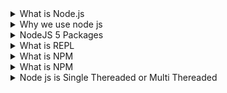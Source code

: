 <details>
    <summary>What is Node.js</summary><br>
    <b>
        Node.js is Server-side scripting which is used to build scalable programs. It is a web application framework built on Google Chrome's JavaScript Engine. This runtime facilitates you to execute a JavaScript code on any machine outside a browser.4
    </b>
</details>

<details>
    <summary>Why we use node js</summary><br>
    <b>
        1. It is easy to learn Node.js.<br>
        2. The scalability offered.<br>
        3. The Mobile-friendly, Cross-platform, and Dev-Friendly nature of Node.js.<br>
        4. Node.js is light and fast.<br>
        5. The many hosting providers available.<br>
        6. Highly extensible<br>
        7. Its caching ability
    </b>
</details>

<details>
    <summary>NodeJS 5 Packages</summary><br>
    <b>
        1. Express.<br>
        2. Lodash.<br>
        3. Moment.js.<br>
        4. Axios.<br>
        5. Morgan.<br>
        6. MySQL.<br>
        7. Nodemon.<br>
        7. Nodemailer.<br>
        7. Molecular.<br>
        7. Agenda.
    </b>
</details>

<details>
    <summary>What is REPL</summary><br>
    <b>
        Node. js Read-Eval-Print-Loop (REPL) is an easy-to-use command-line tool, used for processing Node. js expressions. It captures the user's JavaScript code inputs, interprets, and evaluates the result of this code.
    </b>
</details>

<details>
    <summary>What is NPM</summary><br>
    <b>
        NPM stands for Node Package Manager. npm is the package manager for the Node JavaScript platform.
    </b>
</details>

<details>
    <summary>What is NPM</summary><br>
    <b>
        NPM stands for Node Package Manager. npm is the package manager for the Node JavaScript platform.
    </b>
</details>

<details>
    <summary>Node js is Single Thereaded or Multi Thereaded</summary><br>
    <b>
        Yes Node is a single threaded application with event looping.
    </b>
</details>
